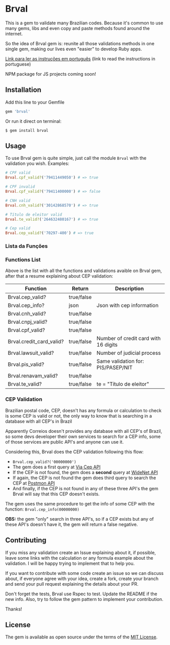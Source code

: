 # Brval
This is a gem to validate many Brazilian codes. Because it's common to use many gems, libs and even copy and paste methods found around the internet.

So the idea of Brval gem is: reunite all those validations methods in one single gem, making our lives even "easier" to develop Ruby apps.

[Link para ler as instruções em português](https://github.com/LucasAndrad/brval/wiki/Instru%C3%A7%C3%B5es-em-portugu%C3%AAs) (link to read the instructions in portuguese)

NPM package for JS projects coming soon!

## Installation

Add this line to your Gemfile

```ruby
gem 'brval'
```

Or run it direct on terminal:

    $ gem install brval

## Usage

To use Brval gem is quite simple, just call the module `Brval` with the validation you wish.
Examples:

```ruby
# CPF valid
Brval.cpf_valid?('79411449050') # => true

# CPF invalid
Brval.cpf_valid?('79411400000') # => false

# CNH valid
Brval.cnh_valid?('30142868570') # => true

# Título de eleitor valid
Brval.te_valid?('264632480167') # => true

# Cep valid
Brval.cep_valid?('70297-400') # => true
```

### Lista da Funções
### Functions List
Above is the list with all the functions and validations avaible on Brval gem, after that a resume explaining about CEP validation:

| Function                  | Return      | Description |
|-------------------------|--------------|-----------|
| Brval.cep_valid?        |true/false    |           |
| Brval.cep_info?         |json          | Json with cep information          |
| Brval.cnh_valid?        |true/false    |           |
| Brval.cnpj_valid?       |true/false    |           |
| Brval.cpf_valid?        |true/false    |           |
| Brval.credit_card_valid?|true/false    | Number of credit card with 16 digits |
| Brval.lawsuit_valid?    |true/false    | Number of judicial process|
| Brval.pis_valid?        |true/false    | Same validation for: PIS/PASEP/NIT |
| Brval.renavam_valid?    |true/false    |           |
| Brval.te_valid?         |true/false    | te = "Título de eleitor" |


### CEP Validation
Brazilian postal code, CEP, doesn't has any formula or calculation to check is some CEP is valid or not, the only way to know that is searching in a database with all CEP's in Brazil

Apparently Correios doesn't provides any database with all CEP's of Brazil, so some devs developer their own services to search for a CEP info, some of those services are public API's and anyone can use it.

Considering this, Brval does the CEP validation following this flow:

 - `Brval.cep_valid?('00000000')`
 - The gem does a first query at [Via Cep API](https://viacep.com.br/)
 - If the CEP is not found, the gem does a **second** query at [WideNet API](http://apps.widenet.com.br/busca-cep)
 - If again, the CEP is not found the gem does third query to search the CEP at [Postmon API](https://postmon.com.br/)
 - And finally, if the CEP is not found in any of these three API's the gem Brval will say that this CEP doesn't exists.

The gem uses the same procedure to get the info of some CEP with the function: `Brval.cep_info(00000000)`

 **OBS:** the gem "only" search in three API's, so if a CEP exists but any of these API's doesn't have it, the gem will return a false negative.


## Contributing

If you miss any validation create an Issue explaining about it, if possible, leave some links with the calculation or any formula example about the validation. I will be happy trying to implement that to help you.

If you want to contribute with some code create an issue so we can discuss about, if everyone agree with your idea, create a fork, create your branch and send your pull request explaining the details about your PR.

Don't forget the tests, Brval use Rspec to test. Update the README if the new info. Also, try to follow the gem pattern to implement your contribution.

Thanks!

## License

The gem is available as open source under the terms of the [MIT License](https://opensource.org/licenses/MIT).
